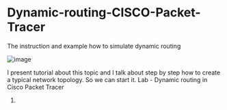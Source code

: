 # Dynamic-routing-CISCO-Packet-Tracer
The instruction and example how to simulate dynamic routing


![image](https://github.com/WiktorBanasyk/Dynamic-routing-CISCO-Packet-Tracer/assets/150059679/301406b7-3743-44b1-9935-fff2fb74eade)


I present tutorial about this topic and I talk about step by step how to create a typical network topology. So we can start it.
Lab - Dynamic routing in Cisco Packet Tracer


1. 

